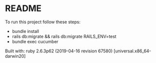 # README

To run this project follow these steps:
* bundle install
* rails db:migrate && rails db:migrate RAILS_ENV=test
* bundle exec cucumber

Built with:
ruby 2.6.3p62 (2019-04-16 revision 67580) [universal.x86_64-darwin20]

